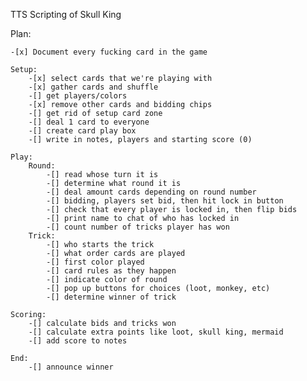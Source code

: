 TTS Scripting of Skull King


Plan: 

    -[x] Document every fucking card in the game

    Setup:
        -[x] select cards that we're playing with
        -[x] gather cards and shuffle
        -[] get players/colors
        -[x] remove other cards and bidding chips
        -[] get rid of setup card zone
        -[] deal 1 card to everyone
        -[] create card play box
        -[] write in notes, players and starting score (0)

    Play:
        Round:
            -[] read whose turn it is
            -[] determine what round it is
            -[] deal amount cards depending on round number
            -[] bidding, players set bid, then hit lock in button
            -[] check that every player is locked in, then flip bids
            -[] print name to chat of who has locked in
            -[] count number of tricks player has won
        Trick:
            -[] who starts the trick
            -[] what order cards are played
            -[] first color played
            -[] card rules as they happen
            -[] indicate color of round
            -[] pop up buttons for choices (loot, monkey, etc)
            -[] determine winner of trick

    Scoring:
        -[] calculate bids and tricks won
        -[] calculate extra points like loot, skull king, mermaid
        -[] add score to notes

    End:
        -[] announce winner